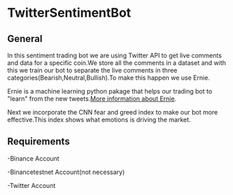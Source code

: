 # TwitterSentimentBot

## General
In this sentiment trading bot we are using Twitter API to get live comments and data for a specific coin.We store all the comments in a dataset and with this we train our bot to   separate the live comments in three categories(Bearish,Neutral,Bullish).To make this happen we use Ernie.

Ernie is a machine learning python pakage that helps our trading bot to "learn" from the new tweets.[More information about Ernie](https://github.com/labteral/ernie).

Next we incorporate the CNN fear and greed index to make our bot more effective.This index shows what emotions is driving the market.

## Requirements
-Binance Account

-Binancetestnet Account(not necessary)

-Twitter Account
 
